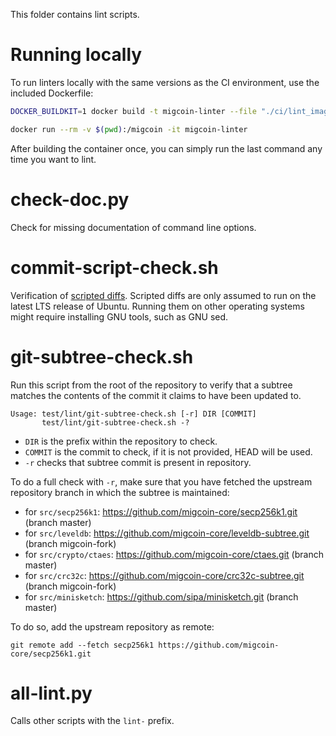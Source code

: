 This folder contains lint scripts.

Running locally
===============

To run linters locally with the same versions as the CI environment, use the included
Dockerfile:

```sh
DOCKER_BUILDKIT=1 docker build -t migcoin-linter --file "./ci/lint_imagefile" ./

docker run --rm -v $(pwd):/migcoin -it migcoin-linter
```

After building the container once, you can simply run the last command any time you
want to lint.


check-doc.py
============
Check for missing documentation of command line options.

commit-script-check.sh
======================
Verification of [scripted diffs](/doc/developer-notes.md#scripted-diffs).
Scripted diffs are only assumed to run on the latest LTS release of Ubuntu. Running them on other operating systems
might require installing GNU tools, such as GNU sed.

git-subtree-check.sh
====================
Run this script from the root of the repository to verify that a subtree matches the contents of
the commit it claims to have been updated to.

```
Usage: test/lint/git-subtree-check.sh [-r] DIR [COMMIT]
       test/lint/git-subtree-check.sh -?
```

- `DIR` is the prefix within the repository to check.
- `COMMIT` is the commit to check, if it is not provided, HEAD will be used.
- `-r` checks that subtree commit is present in repository.

To do a full check with `-r`, make sure that you have fetched the upstream repository branch in which the subtree is
maintained:
* for `src/secp256k1`: https://github.com/migcoin-core/secp256k1.git (branch master)
* for `src/leveldb`: https://github.com/migcoin-core/leveldb-subtree.git (branch migcoin-fork)
* for `src/crypto/ctaes`: https://github.com/migcoin-core/ctaes.git (branch master)
* for `src/crc32c`: https://github.com/migcoin-core/crc32c-subtree.git (branch migcoin-fork)
* for `src/minisketch`: https://github.com/sipa/minisketch.git (branch master)

To do so, add the upstream repository as remote:

```
git remote add --fetch secp256k1 https://github.com/migcoin-core/secp256k1.git
```

all-lint.py
===========
Calls other scripts with the `lint-` prefix.
